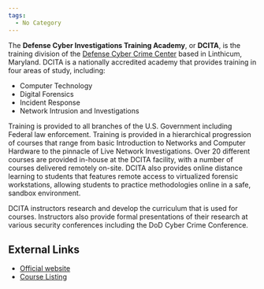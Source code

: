 ```yaml
---
tags:
  - No Category
---
```

The **Defense Cyber Investigations Training Academy**, or **DCITA**, is
the training division of the [Defense Cyber Crime
Center](defense_cyber_crime_center.md) based in Linthicum,
Maryland. DCITA is a nationally accredited academy that provides
training in four areas of study, including:

- Computer Technology
- Digital Forensics
- Incident Response
- Network Intrusion and Investigations

Training is provided to all branches of the U.S. Government including
Federal law enforcement. Training is provided in a hierarchical
progression of courses that range from basic Introduction to Networks
and Computer Hardware to the pinnacle of Live Network Investigations.
Over 20 different courses are provided in-house at the DCITA facility,
with a number of courses delivered remotely on-site. DCITA also provides
online distance learning to students that features remote access to
virtualized forensic workstations, allowing students to practice
methodologies online in a safe, sandbox environment.

DCITA instructors research and develop the curriculum that is used for
courses. Instructors also provide formal presentations of their research
at various security conferences including the DoD Cyber Crime
Conference.

## External Links

- [Official website](http://www.dc3.mil/dcita/dcitaAbout.php)
- [Course Listing](http://www.dc3.mil/dcita/dcitaCourseList.php)